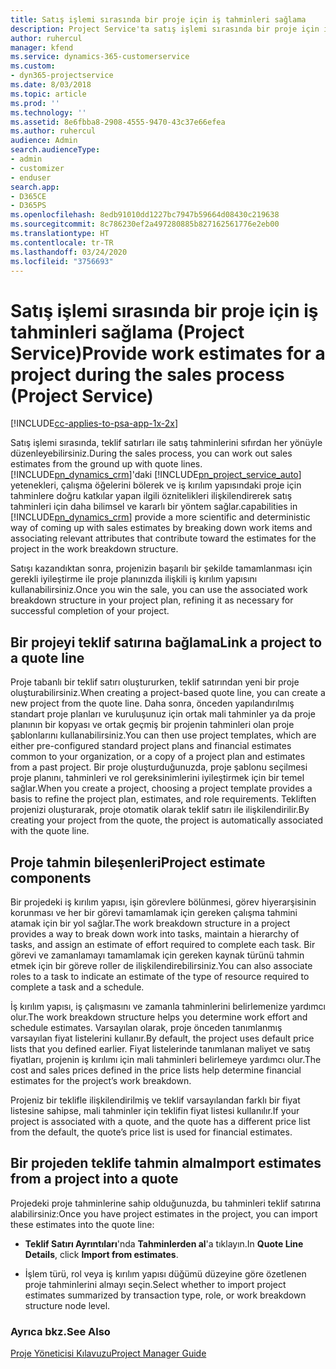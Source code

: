 ```yaml
---
title: Satış işlemi sırasında bir proje için iş tahminleri sağlama
description: Project Service'ta satış işlemi sırasında bir proje için iş tahminleri sağlama
author: ruhercul
manager: kfend
ms.service: dynamics-365-customerservice
ms.custom:
- dyn365-projectservice
ms.date: 8/03/2018
ms.topic: article
ms.prod: ''
ms.technology: ''
ms.assetid: 8e6fbba8-2908-4555-9470-43c37e66efea
ms.author: ruhercul
audience: Admin
search.audienceType:
- admin
- customizer
- enduser
search.app:
- D365CE
- D365PS
ms.openlocfilehash: 8edb91010dd1227bc7947b59664d08430c219638
ms.sourcegitcommit: 8c786230ef2a497280885b827162561776e2eb00
ms.translationtype: HT
ms.contentlocale: tr-TR
ms.lasthandoff: 03/24/2020
ms.locfileid: "3756693"
---
```

# <a name="provide-work-estimates-for-a-project-during-the-sales-process-project-service"></a><span data-ttu-id="3ab9e-103">Satış işlemi sırasında bir proje için iş tahminleri sağlama (Project Service)</span><span class="sxs-lookup"><span data-stu-id="3ab9e-103">Provide work estimates for a project during the sales process (Project Service)</span></span>

[!INCLUDE[cc-applies-to-psa-app-1x-2x](../includes/cc-applies-to-psa-app-1x-2x.md)]

<span data-ttu-id="3ab9e-104">Satış işlemi sırasında, teklif satırları ile satış tahminlerini sıfırdan her yönüyle düzenleyebilirsiniz.</span><span class="sxs-lookup"><span data-stu-id="3ab9e-104">During the sales process, you can work out sales estimates from the ground up with quote lines.</span></span> [!INCLUDE[pn_dynamics_crm](../includes/pn-dynamics-crm.md)]<span data-ttu-id="3ab9e-105">'daki [!INCLUDE[pn_project_service_auto](../includes/pn-project-service-auto.md)] yetenekleri, çalışma öğelerini bölerek ve iş kırılım yapısındaki proje için tahminlere doğru katkılar yapan ilgili öznitelikleri ilişkilendirerek satış tahminleri için daha bilimsel ve kararlı bir yöntem sağlar.</span><span class="sxs-lookup"><span data-stu-id="3ab9e-105">capabilities in [!INCLUDE[pn_dynamics_crm](../includes/pn-dynamics-crm.md)] provide a more scientific and deterministic way of coming up with sales estimates by breaking down work items and associating relevant attributes that contribute toward the estimates for the project in the work breakdown structure.</span></span>  
  
 <span data-ttu-id="3ab9e-106">Satışı kazandıktan sonra, projenizin başarılı bir şekilde tamamlanması için gerekli iyileştirme ile proje planınızda ilişkili iş kırılım yapısını kullanabilirsiniz.</span><span class="sxs-lookup"><span data-stu-id="3ab9e-106">Once you win the sale, you can use the associated work breakdown structure in your project plan, refining it as necessary for successful completion of your project.</span></span>  
  
## <a name="link-a-project-to-a-quote-line"></a><span data-ttu-id="3ab9e-107">Bir projeyi teklif satırına bağlama</span><span class="sxs-lookup"><span data-stu-id="3ab9e-107">Link a project to a quote line</span></span>  
 <span data-ttu-id="3ab9e-108">Proje tabanlı bir teklif satırı oluştururken, teklif satırından yeni bir proje oluşturabilirsiniz.</span><span class="sxs-lookup"><span data-stu-id="3ab9e-108">When creating a project-based quote line, you can create a new project from the quote line.</span></span> <span data-ttu-id="3ab9e-109">Daha sonra, önceden yapılandırılmış standart proje planları ve kuruluşunuz için ortak mali tahminler ya da proje planının bir kopyası ve ortak geçmiş bir projenin tahminleri olan proje şablonlarını kullanabilirsiniz.</span><span class="sxs-lookup"><span data-stu-id="3ab9e-109">You can then use project templates, which are either pre-configured standard project plans and financial estimates common to your organization, or a copy of a project plan and estimates from a past project.</span></span> <span data-ttu-id="3ab9e-110">Bir proje oluşturduğunuzda, proje şablonu seçilmesi proje planını, tahminleri ve rol gereksinimlerini iyileştirmek için bir temel sağlar.</span><span class="sxs-lookup"><span data-stu-id="3ab9e-110">When you create a project, choosing a project template provides a basis to refine the project plan, estimates, and role requirements.</span></span> <span data-ttu-id="3ab9e-111">Tekliften projenizi oluşturarak, proje otomatik olarak teklif satırı ile ilişkilendirilir.</span><span class="sxs-lookup"><span data-stu-id="3ab9e-111">By creating your project from the quote, the project is automatically associated with the quote line.</span></span>  
  
## <a name="project-estimate-components"></a><span data-ttu-id="3ab9e-112">Proje tahmin bileşenleri</span><span class="sxs-lookup"><span data-stu-id="3ab9e-112">Project estimate components</span></span>  
 <span data-ttu-id="3ab9e-113">Bir projedeki iş kırılım yapısı, işin görevlere bölünmesi, görev hiyerarşisinin korunması ve her bir görevi tamamlamak için gereken çalışma tahmini atamak için bir yol sağlar.</span><span class="sxs-lookup"><span data-stu-id="3ab9e-113">The work breakdown structure in a project provides a way to break down work into tasks, maintain a hierarchy of tasks, and assign an estimate of effort required to complete each task.</span></span> <span data-ttu-id="3ab9e-114">Bir görevi ve zamanlamayı tamamlamak için gereken kaynak türünü tahmin etmek için bir göreve roller de ilişkilendirebilirsiniz.</span><span class="sxs-lookup"><span data-stu-id="3ab9e-114">You can also associate roles to a task to indicate an estimate of the type of resource required to complete a task and a schedule.</span></span>  
  
 <span data-ttu-id="3ab9e-115">İş kırılım yapısı, iş çalışmasını ve zamanla tahminlerini belirlemenize yardımcı olur.</span><span class="sxs-lookup"><span data-stu-id="3ab9e-115">The work breakdown structure helps you determine work effort and schedule estimates.</span></span> <span data-ttu-id="3ab9e-116">Varsayılan olarak, proje önceden tanımlanmış varsayılan fiyat listelerini kullanır.</span><span class="sxs-lookup"><span data-stu-id="3ab9e-116">By default, the project uses default price lists that you defined earlier.</span></span> <span data-ttu-id="3ab9e-117">Fiyat listelerinde tanımlanan maliyet ve satış fiyatları, projenin iş kırılımı için mali tahminleri belirlemeye yardımcı olur.</span><span class="sxs-lookup"><span data-stu-id="3ab9e-117">The cost and sales prices defined in the price lists help determine financial estimates for the project’s work breakdown.</span></span>  
  
 <span data-ttu-id="3ab9e-118">Projeniz bir teklifle ilişkilendirilmiş ve teklif varsayılandan farklı bir fiyat listesine sahipse, mali tahminler için teklifin fiyat listesi kullanılır.</span><span class="sxs-lookup"><span data-stu-id="3ab9e-118">If your project is associated with a quote, and the quote has a different price list from the default, the quote’s price list is used for financial estimates.</span></span>  
  
## <a name="import-estimates-from-a-project-into-a-quote"></a><span data-ttu-id="3ab9e-119">Bir projeden teklife tahmin alma</span><span class="sxs-lookup"><span data-stu-id="3ab9e-119">Import estimates from a project into a quote</span></span>  
 <span data-ttu-id="3ab9e-120">Projedeki proje tahminlerine sahip olduğunuzda, bu tahminleri teklif satırına alabilirsiniz:</span><span class="sxs-lookup"><span data-stu-id="3ab9e-120">Once you have project estimates in the project, you can import these estimates into the quote line:</span></span>  
  
-   <span data-ttu-id="3ab9e-121">**Teklif Satırı Ayrıntıları**'nda **Tahminlerden al**'a tıklayın.</span><span class="sxs-lookup"><span data-stu-id="3ab9e-121">In **Quote Line Details**, click **Import from estimates**.</span></span> 

-   <span data-ttu-id="3ab9e-122">İşlem türü, rol veya iş kırılım yapısı düğümü düzeyine göre özetlenen proje tahminlerini almayı seçin.</span><span class="sxs-lookup"><span data-stu-id="3ab9e-122">Select whether to import project estimates summarized by transaction type, role, or work breakdown structure node level.</span></span>  
  
### <a name="see-also"></a><span data-ttu-id="3ab9e-123">Ayrıca bkz.</span><span class="sxs-lookup"><span data-stu-id="3ab9e-123">See Also</span></span>  
 [<span data-ttu-id="3ab9e-124">Proje Yöneticisi Kılavuzu</span><span class="sxs-lookup"><span data-stu-id="3ab9e-124">Project Manager Guide</span></span>](../project-service/project-manager-guide.md)
